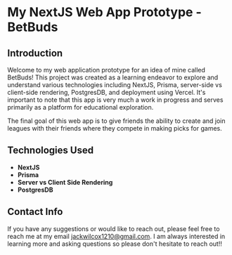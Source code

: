 # My NextJS Web App Prototype - BetBuds

## Introduction

Welcome to my web application prototype for an idea of mine called BetBuds! This project was created as a learning endeavor to explore and understand various technologies including NextJS, Prisma, server-side vs client-side rendering, PostgresDB, and deployment using Vercel. It's important to note that this app is very much a work in progress and serves primarily as a platform for educational exploration.

The final goal of this web app is to give friends the ability to create and join leagues with their friends where they compete in making picks for games.

## Technologies Used

- **NextJS**
- **Prisma**
- **Server vs Client Side Rendering**
- **PostgresDB**

## Contact Info

If you have any suggestions or would like to reach out, please feel free to reach me at my email jackwilcox1210@gmail.com.
I am always interested in learning more and asking questions so please don't hesitate to reach out!!
